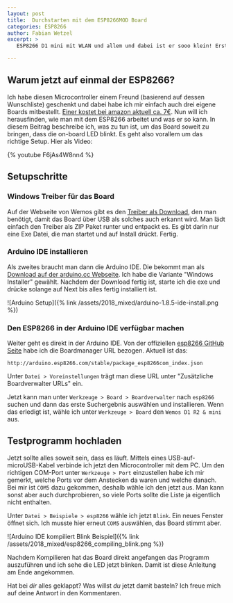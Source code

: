 ```yaml
---
layout: post
title:  Durchstarten mit dem ESP8266MOD Board
categories: ESP8266
author: Fabian Wetzel
excerpt: >
   ESP8266 D1 mini mit WLAN und allem und dabei ist er sooo klein! Erstmal geht es nur um das Setup und ein erstes Programmieren!

---
```

## Warum jetzt auf einmal der ESP8266?

Ich habe diesen Microcontroller einem Freund (basierend auf dessen Wunschliste) geschenkt und dabei habe ich mir einfach auch drei eigene Boards mitbestellt. [Einer kostet bei amazon aktuell ca. 7€](http://amzn.to/2FUQNSQ). Nun will ich herausfinden, wie man mit dem ESP8266 arbeitet und was er so kann. In diesem Beitrag beschreibe ich, was zu tun ist, um das Board soweit zu bringen, dass die on-board LED blinkt. Es geht also vorallem um das richtige Setup. Hier als Video:

{% youtube F6jAs4W8nn4 %}

## Setupschritte

### Windows Treiber für das Board

Auf der Webseite von Wemos gibt es den [Treiber als Download](https://wiki.wemos.cc/products:d1:d1_mini), den man benötigt, damit das Board über USB als solches auch erkannt wird. Man lädt einfach den Treiber als ZIP Paket runter und entpackt es. Es gibt darin nur eine Exe Datei, die man startet und auf Install drückt. Fertig.

### Arduino IDE installieren

Als zweites braucht man dann die Arduino IDE. Die bekommt man als [Download auf der arduino.cc Webseite](https://www.arduino.cc/en/Main/Software). Ich habe die Variante "Windows Installer" gewählt. Nachdem der Download fertig ist, starte ich die exe und drücke solange auf Next bis alles fertig installiert ist.

![Arduino Setup]({% link /assets/2018_mixed/arduino-1.8.5-ide-install.png %})

### Den ESP8266 in der Arduino IDE verfügbar machen

Weiter geht es direkt in der Arduino IDE. Von der offiziellen [esp8266 GitHub Seite](https://github.com/esp8266/Arduino) habe ich die Boardmanager URL bezogen. Aktuell ist das:

```text
http://arduino.esp8266.com/stable/package_esp8266com_index.json
```

Unter `Datei > Voreinstellungen` trägt man diese URL unter "Zusätzliche Boardverwalter URLs" ein.

Jetzt kann man unter `Werkzeuge > Board > Boardverwalter` nach `esp8266` suchen und dann das erste Suchergebnis auswählen und installieren. Wenn das erledigt ist, wähle ich unter `Werkzeuge > Board` den `Wemos D1 R2 & mini` aus.

## Testprogramm hochladen

Jetzt sollte alles soweit sein, dass es läuft. Mittels eines USB-auf-microUSB-Kabel verbinde ich jetzt den Microcontroller mit dem PC. Um den richtigen COM-Port unter `Werkzeuge > Port` einzustellen habe ich mir gemerkt, welche Ports vor dem Anstecken da waren und welche danach. Bei mir ist `COM5` dazu gekommen, deshalb wähle ich den jetzt aus. Man kann sonst aber auch durchprobieren, so viele Ports sollte die Liste ja eigentlich nicht enthalten.

Unter `Datei > Beispiele > esp8266` wähle ich jetzt `Blink`. Ein neues Fenster öffnet sich. Ich musste hier erneut `COM5` auswählen, das Board stimmt aber.

![Arduino IDE kompiliert Blink Beispiel]({% link /assets/2018_mixed/esp8266_compiling_blink.png %})

Nachdem Kompilieren hat das Board direkt angefangen das Programm auszuführen und ich sehe die LED jetzt blinken. Damit ist diese Anleitung am Ende angekommen.

Hat bei *dir* alles geklappt? Was willst *du* jetzt damit basteln? Ich freue mich auf deine Antwort in den Kommentaren.